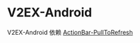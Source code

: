 V2EX-Android
============

V2EX-Android
依赖 [ActionBar-PullToRefresh](https://github.com/chrisbanes/ActionBar-PullToRefresh)